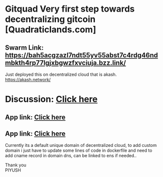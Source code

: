 # Gitquad Very first step towards decentralizing gitcoin [Quadraticlands.com]

## Swarm Link: https://bah5acgzazl7ndt55yv55abst7c4rdg46ndmbkth4rp77lgjxbgwzfxvciuja.bzz.link/

Just deployed this on decentralized cloud that is akash. https://akash.network/

# Discussion: [Click here](https://gov.gitcoin.co/t/request-for-proposal-gitcoindao-com-website/8114/12)

## App link: [Click here](http://decentralized.quadraticlands.com/)
## App link: [Click here](http://857tp1qb31bkh1ncp6f3vsbb0s.ingress.provider-0.prod.ams1.akash.pub/)

Currently its a default unique domain of decentralized cloud, to add custom domain i just have to update some lines of code in dockerfile and need to add cname record in domain dns, can be linked to ens if needed..

Thank you <br>
PIYUSH
